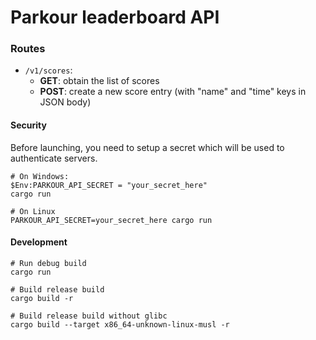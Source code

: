 # Parkour leaderboard API

### Routes

* `/v1/scores`:
    * **GET**: obtain the list of scores
    * **POST**: create a new score entry (with "name" and "time" keys in JSON body)

#### Security

Before launching, you need to setup a secret which will be used to authenticate servers.

```shell
# On Windows:
$Env:PARKOUR_API_SECRET = "your_secret_here"
cargo run

# On Linux
PARKOUR_API_SECRET=your_secret_here cargo run
```

#### Development

```shell
# Run debug build
cargo run

# Build release build
cargo build -r

# Build release build without glibc
cargo build --target x86_64-unknown-linux-musl -r
```